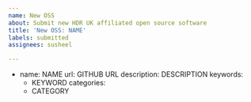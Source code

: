 ```yaml
---
name: New OSS
about: Submit new HDR UK affiliated open source software
title: 'New OSS: NAME'
labels: submitted
assignees: susheel

---
```


- name: NAME
  url: GITHUB URL
  description: DESCRIPTION
  keywords:
  - KEYWORD
  categories:
  - CATEGORY

